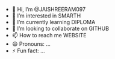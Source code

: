 - 👋 Hi, I’m @JAISHREERAM097
- 👀 I’m interested in SMARTH
- 🌱 I’m currently learning DIPLOMA
- 💞️ I’m looking to collaborate on GITHUB
- 📫 How to reach me WEBSITE
- 😄 Pronouns: ...
- ⚡ Fun fact: ...

<!---
JAISHREERAM097/JAISHREERAM097 is a ✨ special ✨ repository because its `README.md` (this file) appears on your GitHub profile.
You can click the Preview link to take a look at your changes.
--->
